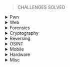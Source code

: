 > CHALLENGES SOLVED

<details>
<br>
<summary> Pwn </summary>

|No.|Challenge's name|
|:-:|:--------------:|
|1. |[racecar](https://github.com/Bread-Yolk/hackthebox/blob/a814c1dfaa72a1abf52784da7ac51b469e3db73d/Categories/Pwn/racecar/README.md)|
|2. |[You know 0xDiablos](https://github.com/Bread-Yolk/hackthebox/blob/a814c1dfaa72a1abf52784da7ac51b469e3db73d/Categories/Pwn/You%20know%200xDiablos/README.md)|
|3. |[Jeeves](https://github.com/Bread-Yolk/hackthebox/blob/1c2a6a60df107c5f729c0a68cd1d4764bb921aba/Categories/Pwn/Jeeves/README.md)|
|4. |[Space pirate: Entrypoint](https://github.com/Bread-Yolk/hackthebox/blob/c79b78b6e4b55ab702583374b11a2772d7976fc5/Categories/Pwn/Space%20pirate:%20Entrypoint/README.md)|
|5. |[Reg](https://github.com/Bread-Yolk/hackthebox/blob/d88aa1b00cf41672ef139801617536ea6975210e/Categories/Pwn/Reg/README.md)|
|6. |[Space pirate: Going Deeper](https://github.com/Bread-Yolk/hackthebox/blob/99949fc45a7834dddfa5242d2de7581813344f00/Categories/Pwn/Space%20pirate:%20Going%20Deeper/README.md)|
|7. |[Bat Computer](https://github.com/Bread-Yolk/hackthebox/blob/7a0efe3bbcdc21c5b1e7ba55be02299f87d1c917/Categories/Pwn/Bat%20Computer/README.md)|
|8. |[Blacksmith](https://github.com/Bread-Yolk/hackthebox/blob/95c93c68e41d3d0820f2ea693c150933468ee482/Categories/Pwn/Blacksmith/README.md)|
|9. |[Shooting star](https://github.com/Bread-Yolk/hackthebox/blob/1d2ddc3cc0c80f0e45c777a0985b3f2fc1ed92ff/Categories/Pwn/Shooting%20star/README.md)|
|10. |[HTB Console](https://github.com/Bread-Yolk/hackthebox/blob/63d9e2d283e818dc42212c552e9b8c431c74cfea/Categories/Pwn/HTB%20Console/README.md)|



</details>


<details>
<br>
<summary> Web </summary>

|No.|Challenge's name|
|:-:|:--------------:|
|1. |[Templated](https://github.com/Bread-Yolk/hackthebox/blob/a814c1dfaa72a1abf52784da7ac51b469e3db73d/Categories/Web/Templated/README.md)|
|2. |[LoveTok](https://github.com/Bread-Yolk/hackthebox/blob/cb1ab3178ae25ac00c807a0a89dc3a2c6428270d/Categories/Web/LoveTok/README.md)|
|3. |[Phonebook](https://github.com/Bread-Yolk/hackthebox/blob/2cbf3f75fbf7fb0f6a3003be39ba2393d018ddd0/Categories/Web/Phonebook/README.md)|
|4. |[Spookifier](https://github.com/Bread-Yolk/hackthebox/blob/10f6b0f4f6b6a06aa068365c134a030a1738ed08/Categories/Web/Spookifier/README.md)|
|5. |[looking glass](https://github.com/Bread-Yolk/hackthebox/blob/614c63d770bea260f16c2559fff7b9ed97982748/Categories/Web/looking%20glass/README.md)|
|6. |[sanitize](https://github.com/Bread-Yolk/hackthebox/blob/d6ff78188af3f11a6498633746d20f5d6f798cdd/Categories/Web/sanitize/README.md)|
|7. |[baby auth](https://github.com/Bread-Yolk/hackthebox/blob/e684dd5d36f5412fae79e29a45f6de882e4da9e6/Categories/Web/baby%20auth/README.md)|
|8. |[baby BonChewerCon](https://github.com/Bread-Yolk/hackthebox/blob/eadd1da75f5141f43bb277fbb02c9231c84a0c56/Categories/Web/baby%20BoneChewerCon/README.md)|
|9. |[Full Stack Conf](https://github.com/Bread-Yolk/hackthebox/blob/b83c10cddbf740799b7d2bdc41680971a54fd108/Categories/Web/Full%20Stack%20Conf/README.md)|
|10. |[baby interdimensional internet](https://github.com/Bread-Yolk/hackthebox/blob/58384b0de7a475e13f5ba96e6a882328978887b9/Categories/Web/baby%20interdimensional%20internet/README.md)|
|11. |[Juggling facts](https://github.com/Bread-Yolk/hackthebox/blob/120cdd6fd7769ab56521d3fb662df0a589aea1fe/Categories/Web/Juggling%20facts/README.md)|
|12. |[baby nginxatsu](https://github.com/Bread-Yolk/hackthebox/blob/71cf87fbdc6a75300cfc5a58b953bb9a4709a197/Categories/Web/baby%20nginxatsu/README.md)|
|13. |[baby todo or not todo](https://github.com/Bread-Yolk/hackthebox/blob/61f7245d85401a69b151e5dbfd8156216f873cbf/Categories/Web/baby%20todo%20or%20not%20todo/README.md)|
|14. |[baby WAFfles order](https://github.com/Bread-Yolk/hackthebox/blob/651f3adb3914b817cbc092119de8f0f2f7617184/Categories/Web/baby%20WAFfles%20order/README.md)|
|15. |[]()|
|16. |[]()|


</details>


<details>
<br>
<summary> Forensics </summary>

|No.|Challenge's name|
|:-:|:--------------:|
|1. |[Illumination](https://github.com/Bread-Yolk/hackthebox/blob/1b60d3d966a41da91cf9d209d4a50288a336d772/Categories/Forensics/Illumination/README.md)|
|2. |[MarketDump](https://github.com/Bread-Yolk/hackthebox/blob/0528e83d18e5713dfd1b5e2df8ab3bde7e998cdd/Categories/Forensics/MarketDump/README.md)|
|3. |[Wrong Spooky Seasaon](https://github.com/Bread-Yolk/hackthebox/blob/65b8e6281b1f666e4e01f5752f319caab509be00/Categories/Forensics/Wrong%20Spooky%20Season/README.md)|
|4. |[Marshal in the Middle](https://github.com/Bread-Yolk/hackthebox/blob/a7f559c662c94b5b1a4d9e6e5acf11e2858fdabe/Categories/Forensics/Marshal%20in%20the%20Middle/README.md)|
|5. |[Chase](https://github.com/Bread-Yolk/hackthebox/blob/d51855a03e39690f4734d0ad9cb7297efe6c5ca1/Categories/Forensics/Chase/README.md)|


</details>

<details>
<br>
<summary> Cryptography </summary>

|No.|Challenge's name|
|:-:|:--------------:|
|1. |[BabyEncryption](https://github.com/Bread-Yolk/hackthebox/blob/bcd0c433568098d73deb1d6563b4c360a71ae8a6/Categories/Cryptography/BabyEncryption/README.md)|
|2. |[xorxorxor](https://github.com/Bread-Yolk/hackthebox/blob/026f450d84c0006c2e27ca2fdeba503f9e27e4a1/Categories/Cryptography/xorxorxor/README.md)|


</details>


<details>
<br>
<summary> Reversing </summary>

|No.|Challenge's name|
|:-:|:--------------:|
|1. |[Impossible Password](https://github.com/Bread-Yolk/hackthebox/blob/a81c6ca2205dc6218e95081229bb352d633211e3/Categories/Reversing/Impossible%20Password/README.md)|
|2. |[Bypass](https://github.com/Bread-Yolk/hackthebox/blob/93653f7324bc03697be4294ea4feb57642293434/Categories/Reversing/Bypass/README.md)|
|3. |[Behind the Scenes](https://github.com/Bread-Yolk/hackthebox/blob/6952513424348ef3a27dbd8246e6183d807b1432/Categories/Reversing/Behind%20the%20Scenes/README.md)|
|4. |[WIDE](https://github.com/Bread-Yolk/hackthebox/blob/e311ca3b8b5e0700da560239e4d7cd3e7a525fae/Categories/Reversing/WIDE/README.md)|
|5. |[Baby RE](https://github.com/Bread-Yolk/hackthebox/blob/e5d22a3cecdd098e3982f310613e26c5f8b3655d/Categories/Reversing/Baby%20RE/README.md)|
|6. |[You Cant C Me](https://github.com/Bread-Yolk/hackthebox/blob/8c8ce88956d8b8edef2e1977e61d18aab4d1082f/Categories/Reversing/You%20Cant%20C%20Me/README.md)|
|7. |[Find The Easy Pass](https://github.com/Bread-Yolk/hackthebox/blob/67efb00b668907bd5f5bb5ddca7f41ca9028d958/Categories/Reversing/Find%20The%20Easy%20Pass/README.md)|


</details>


<details>
<br>
<summary> OSINT </summary>

|No.|Challenge's name|
|:-:|:--------------:|
|1. |[Easy Phish](https://github.com/Bread-Yolk/hackthebox/blob/9757e2b02c396666792cdab691fe53a009b491f6/Categories/OSINT/Easy%20Phish/README.md)|
|2. |[Infiltration](https://github.com/Bread-Yolk/hackthebox/blob/24851cd3a6e4b5a203531b796dfe9ffe1c5a1e7a/Categories/OSINT/Infiltration/README.md)|
|3. |[Money Flowz](https://github.com/Bread-Yolk/hackthebox/blob/f9f661605faedaf8db8f0c44e3da13d98571f2e1/Categories/OSINT/Money%20Flowz/README.md)|
|4. |[Missing in Action](https://github.com/Bread-Yolk/hackthebox/blob/0b46ee97a600501b2ac314895edae541efacab46/Categories/OSINT/Missing%20in%20Action/README.md)|
</details>


</details>

<details>
<br>
<summary> Mobile </summary>

|No.|Challenge's name|
|:-:|:--------------:|
|1. |[cat](https://github.com/Bread-Yolk/hackthebox/blob/91d6b2978e8b7bbbcb40e4584ce41553b1319eda/Categories/Mobile/Cat/README.md)|
|2. |[Don't Overreact](https://github.com/Bread-Yolk/hackthebox/blob/da68aa0e7ddbf381db40bfd347ba7d088c15aca5/Categories/Mobile/Don't%20Overreact/README.md)|



</details>


<details>
<br>
<summary> Hardware </summary>

|No.|Challenge's name|
|:-:|:--------------:|
|1. |[Debugging Interface](https://github.com/Bread-Yolk/hackthebox/blob/7f2a35f3a586db14f6867c53ca20f250fba6b016/Categories/Hardware/Debugging%20Interface/README.md)|


</details>



<details>
<br>
<summary> Misc </summary>

|No.|Challenge's name|
|:-:|:--------------:|
|1. |[Canvas](https://github.com/Bread-Yolk/hackthebox/blob/90db8bbdcc304afd6aded628c6c1e77fba194dfc/Categories/Misc/Canvas/README.md)|
|2. |[fs0ciety](https://github.com/Bread-Yolk/hackthebox/blob/e3e9ac82c2f6e37d176369a4805c590616ebe978/Categories/Misc/fs0ciety/README.md)|
|3. |[Milkshake](https://github.com/Bread-Yolk/hackthebox/blob/e46700d906db46f0a9b855fc22eee52b3169e08f/Categories/Misc/Milkshake/README.md)|
|4. |[Hackerman](https://github.com/Bread-Yolk/hackthebox/blob/931d5d96d85c778dcf1491dde5b56917ac9f0dda/Categories/Misc/Hackerman/README.md)|
|5. |[0ld is g0ld](https://github.com/Bread-Yolk/hackthebox/blob/166ef91a077d4678087cd524788ad90e3733d4c8/Categories/OSINT/0ld%20is%20g0ld/README.md)|
|6. |[Da Vinci](https://github.com/Bread-Yolk/hackthebox/blob/9641a31811afeb4c9990edf15d41cc080725399d/Categories/Misc/Da%20Vinci/README.md)|
|7. |[Art](https://github.com/Bread-Yolk/hackthebox/blob/93eeedfe96070a35b1eba4e60a825dbbce0eb36f/Categories/Misc/Art/README.md)|
|8. |[misDIRection](https://github.com/Bread-Yolk/hackthebox/blob/2e27902e1fa55bbd8b6a8ab5cf8d4aae6b1f24eb/Categories/Misc/misDIRection/README.md)|
|9. |[Emdee five for life](https://github.com/Bread-Yolk/hackthebox/blob/9deb6ae692170251e3835b655b78fe30b79b1672/Categories/Misc/Emdee%20five%20for%20life/README.md)|
|10. |[The secret of a Queen](https://github.com/Bread-Yolk/hackthebox/blob/2b9c778cdf51f9aa67292cc75ce007b338526254/Categories/Misc/The%20secret%20of%20%20a%20Queen/README.md)|



</details>





